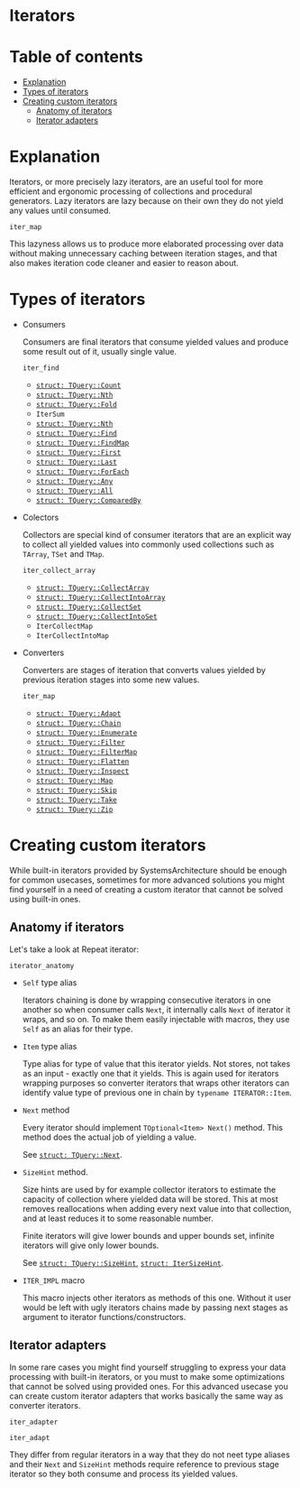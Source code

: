 # Iterators

# Table of contents

- [Explanation](#explanation)
- [Types of iterators](#types-of-iterators)
- [Creating custom iterators](#creating-custom-iterators)
    - [Anatomy of iterators](#anatomy-of-iterators)
    - [Iterator adapters](#iterator-adapters)

# Explanation

Iterators, or more precisely lazy iterators, are an useful tool for more efficient and
ergonomic processing of collections and procedural generators. Lazy iterators are lazy
because on their own they do not yield any values until consumed.

```snippet
iter_map
```

This lazyness allows us to produce more elaborated processing over data without making
unnecessary caching between iteration stages, and that also makes iteration code cleaner
and easier to reason about.

# Types of iterators

- Consumers

    Consumers are final iterators that consume yielded values and produce some result out
    of it, usually single value.

    ```snippet
    iter_find
    ```

    - [`struct: TQuery::Count`]()
    - [`struct: TQuery::Nth`]()
    - [`struct: TQuery::Fold`]()
    - `IterSum`
    - [`struct: TQuery::Nth`]()
    - [`struct: TQuery::Find`]()
    - [`struct: TQuery::FindMap`]()
    - [`struct: TQuery::First`]()
    - [`struct: TQuery::Last`]()
    - [`struct: TQuery::ForEach`]()
    - [`struct: TQuery::Any`]()
    - [`struct: TQuery::All`]()
    - [`struct: TQuery::ComparedBy`]()

- Colectors

    Collectors are special kind of consumer iterators that are an explicit way to collect
    all yielded values into commonly used collections such as `TArray`, `TSet` and `TMap`.

    ```snippet
    iter_collect_array
    ```

    - [`struct: TQuery::CollectArray`]()
    - [`struct: TQuery::CollectIntoArray`]()
    - [`struct: TQuery::CollectSet`]()
    - [`struct: TQuery::CollectIntoSet`]()
    - `IterCollectMap`
    - `IterCollectIntoMap`

- Converters

    Converters are stages of iteration that converts values yielded by previous iteration
    stages into some new values.

    ```snippet
    iter_map
    ```

    - [`struct: TQuery::Adapt`]()
    - [`struct: TQuery::Chain`]()
    - [`struct: TQuery::Enumerate`]()
    - [`struct: TQuery::Filter`]()
    - [`struct: TQuery::FilterMap`]()
    - [`struct: TQuery::Flatten`]()
    - [`struct: TQuery::Inspect`]()
    - [`struct: TQuery::Map`]()
    - [`struct: TQuery::Skip`]()
    - [`struct: TQuery::Take`]()
    - [`struct: TQuery::Zip`]()

# Creating custom iterators

While built-in iterators provided by SystemsArchitecture should be enough for common usecases,
sometimes for more advanced solutions you might find yourself in a need of creating a custom
iterator that cannot be solved using built-in ones.

## Anatomy if iterators

Let's take a look at Repeat iterator:

```snippet
iterator_anatomy
```

- `Self` type alias

    Iterators chaining is done by wrapping consecutive iterators in one another so when consumer
    calls `Next`, it internally calls `Next` of iterator it wraps, and so on. To make them easily
    injectable with macros, they use `Self` as an alias for their type.

- `Item` type alias

    Type alias for type of value that this iterator yields. Not stores, not takes as an input -
    exactly one that it yields. This is again used for iterators wrapping purposes so converter
    iterators that wraps other iterators can identify value type of previous one in chain by
    `typename ITERATOR::Item`.

- `Next` method

    Every iterator should implement `TOptional<Item> Next()` method. This method does the actual
    job of yielding a value.

    See [`struct: TQuery::Next`]().

- `SizeHint` method.

    Size hints are used by for example collector iterators to estimate the capacity of collection
    where yielded data will be stored. This at most removes reallocations when adding every next
    value into that collection, and at least reduces it to some reasonable number.

    Finite iterators will give lower bounds and upper bounds set, infinite iterators will give
    only lower bounds.

    See [`struct: TQuery::SizeHint`](), [`struct: IterSizeHint`]().

- `ITER_IMPL` macro

    This macro injects other iterators as methods of this one. Without it user would be left with
    ugly iterators chains made by passing next stages as argument to iterator functions/constructors.

## Iterator adapters

In some rare cases you might find yourself struggling to express your data processing with built-in
iterators, or you must to make some optimizations that cannot be solved using provided ones. For
this advanced usecase you can create custom iterator adapters that works basically the same way as
converter iterators.

```snippet
iter_adapter
```

```snippet
iter_adapt
```

They differ from regular iterators in a way that they do not neet type aliases and their `Next` and
`SizeHint` methods require reference to previous stage iterator so they both consume and process its
yielded values.
